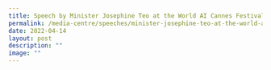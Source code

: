```yaml
---
title: Speech by Minister Josephine Teo at the World AI Cannes Festival
permalink: /media-centre/speeches/minister-josephine-teo-at-the-world-ai-cannes-festival/
date: 2022-04-14
layout: post
description: ""
image: ""
---
```

